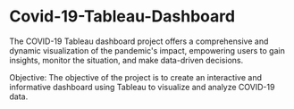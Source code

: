 # Covid-19-Tableau-Dashboard
The COVID-19 Tableau dashboard project offers a comprehensive and dynamic visualization of the pandemic's impact, empowering users to gain insights, monitor the situation, and make data-driven decisions.

Objective: The objective of the project is to create an interactive and informative dashboard using Tableau to visualize and analyze COVID-19 data.
